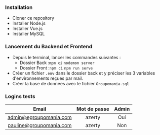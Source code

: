 ### Installation

* Cloner ce repository
* Installer Node.js
* Installer Vue.js
* Installer MySQL

### Lancement du Backend et Frontend

* Depuis le terminal, lancer les commandes suivantes :
  * Dossier Back :```npm ci``` ```nodemon server```
  * Dossier Front :```npm ci``` ```npm run serve```
* Créer un fichier ```.env``` dans le dossier back et y préciser les 3 variables d'environnements reçues par mail.
* Créer la base de données avec le fichier ```Groupomania.sql```

### Logins tests

| Email                   | Mot de passe  | Admin |
| :----------------:      |:------------: |:-----:|
| admin@egroupomania.com  | azerty        | Oui   |
| pauline@groupomania.com | azerty        | Non   |